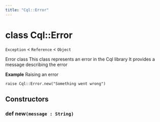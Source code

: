 ```yaml
---
title: "Cql::Error"
---
```


# class Cql::Error

`Exception` < `Reference` < `Object`

Error class
This class represents an error in the Cql library
It provides a message describing the error

**Example** Raising an error

```crystal
raise Cql::Error.new("Something went wrong")
```

## Constructors

### def new`(message : String)`
